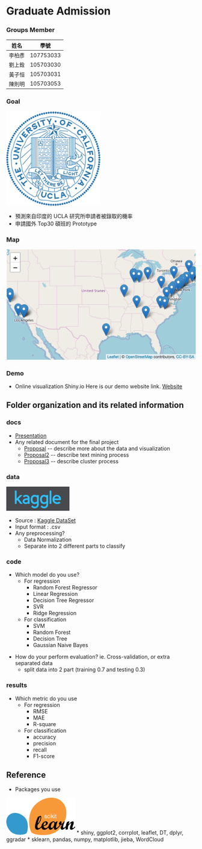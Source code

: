 # Graduate Admission

### Groups Member
| 姓名 | 學號 |
|:-----:|:------:|
|李柏彥|107753033|
|劉上銓|105703030|
|黃子恒|105703031|
|陳則明|105703053|

### Goal
<img src="./docs/PLOT/UCLA.png" width = 250>

- 預測來自印度的 UCLA 研究所申請者被錄取的機率
- 申請國外 Top30 碩班的 Prototype

### Map
![Top30 Map](./docs/PLOT/college_map.png)

### Demo 
<!--
You should provide an example commend to reproduce your result
```R
Rscript code/your_script.R --input data/training --output results/performance.tsv
```
-->

* Online visualization Shiny.io 
Here is our demo website link.
[Website](https://zihengh1.shinyapps.io/graduate_admissions/)

## Folder organization and its related information

### docs
* [Presentation](./docs/Group1_presentation.pptx)
* Any related document for the final project
  * [Proposal](./docs/proposal.pdf) -- describe more about the data and visualization
  * [Proposal2](./docs/proposal2.pdf) -- describe text mining process
  * [Proposal3](./docs/proposal3.pdf) -- describe cluster process

### data
![Kaggle icon](./docs/PLOT/kaggle.png)
* Source : [Kaggle DataSet](https://www.kaggle.com/mohansacharya/graduate-admissions)
* Input format : .csv
* Any preprocessing?
  * Data Normalization
  * Separate into 2 different parts to classify

### code
* Which model do you use?
  * For regression
    * Random Forest Regressor
    * Linear Regression
    * Decision Tree Regressor
    * SVR
    * Ridge Regression
  * For classification
    * SVM
    * Random Forest
    * Decision Tree
    * Gaussian Naive Bayes


<!-- * What is a null model for comparison? -->
* How do your perform evaluation? ie. Cross-validation, or extra separated data
  * split data into 2 part (training 0.7 and testing 0.3)   

### results
* Which metric do you use 
  * For regression
    * RMSE
    * MAE
    * R-square
  * For classification
    * accuracy
    * precision
    * recall
    * F1-score
<!-- * Is your improvement significant?
* What is the challenge part of your project?
  * processing
-->

## Reference
<!--
* Code/implementation which you include/reference (__You should indicate in your presentation if you use code for others. Otherwise, cheating will result in 0 score for final project.__) -->
* Packages you use
<img src="./docs/PLOT/ScikitLearn.png" width = 183>
  * shiny, ggplot2, corrplot, leaflet, DT, dplyr, ggradar
  * sklearn, pandas, numpy, matplotlib, jieba, WordCloud 
<!-- * Related publications -->


